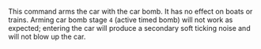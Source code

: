 This command arms the car with the car bomb. It has no effect on boats or trains. Arming car bomb stage `4` (active timed bomb) will not work as expected; entering the car will produce a secondary soft ticking noise and will not blow up the car.
